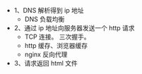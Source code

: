 -   1、DNS 解析得到 ip 地址
    -   DNS 负载均衡
-   2、通过 ip 地址向服务器发送一个 http 请求
    -   TCP 连接。 三次握手。
    -   http 缓存、浏览器缓存
    -   nginx 反向代理
-   3、请求返回 html 文件
